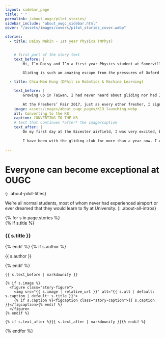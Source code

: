 ```yaml
---
layout: sidebar_page
title: " "
permalink: /about_ougc/pilot_stories/
sidebar_include: "about_ougc_sidebar.html"
cover: "/assets/images/covers/pilot_stories_cover.webp"

stories:
  - title: Daisy Makin - 1st year Physics (MPhys)

 
    # first part of the story text
    text_before: |
        Hi, I’m Daisy and I’m a first year Physics student at Somerville College from East Sussex. Before coming to Oxford, I’d never flown any kind of aircraft, but I had been involved in a school project to design and build a flight simulator, and since then was keen to get behind the controls for real! However, I didn’t really think this would be possible due to how expensive flying can be, until I came across the OUGC stand at the Freshers’ Fair. With the surprisingly low costs of the OUGC, combined with the generous bursary I receive from my college, I’ve been able to make progress towards my first solo flight, and I’m really enjoying being given more responsibility for launches and landings each time I fly.  
          
        Gliding is such an amazing escape from the pressures of Oxford and is a great way to meet new and different people – the club has a mix of undergrads and postgrads, plus all the instructors from Bicester help create a really welcoming and fun environment. The fact the club is volunteer led really helps this – from day one you will be expected to help out at the airfield, and I have really enjoyed learning about how the gliders are maintained and about the internal workings of them.

  - title: Chia-Man Hung (DPhil in Robotics & Machine Learning)

    text_before: |
        Growing up in Taiwan, I had never heard about gliding nor had I thought that I would be flying one day. My first exposure to gliding was in Paris (where I did my bachelor’s and master’s degrees) in 2015. A friend of mine brought me to his club for an air experience. It wasn’t possible for me to start learning at that time, but since then, I have always wanted to fly.  
          
        At the Freshers’ Fair 2017, just as every other fresher, I signed up to a whole lot of different clubs, including Oxford University Gliding Club. Although I was very interested in gliding, to be honest, I was a bit put off by the cost. I started the first two weeks by trying out other clubs and missed the annual intro evening (which I regret), as well as the sign up to intro days (which happened at the intro evening). After checking the OUGC website, it turned out that gliding was much more affordable than I thought. Just a few days after the intro evening I finally decided to join as a trial member. To my surprise there had been so many people signing up that the first available intro day slot was right at the end of Michaelmas Term! The more I read about the gliding club, the more I wanted to join and start training as soon as possible. So I put my name down for all the waiting lists for intro days and finally joined by the end of October 2017. Moral of the story - stop wishing and start flying!
    image: assets/images/about_ougc_pages/K13_launching.webp
    alt: Converting to the K8
    caption: CONVERTING TO THE K8
    # text that continues *after* the image/caption
    text_after: |
        On my first day at the Bicester airfield, I was very excited, but also a bit nervous as I didn’t know what to expect. The committee members and the instructors were extremely welcoming and approachable, and I quickly got to know other members. After visiting the hangar, doing some paperwork, learning about the ground handling of gliders, etc., we arrived at the launch point and I was quickly paired up with an instructor. He gave me a briefing and off we went! My first winch launch was sudden and I felt the acceleration in my back and my heart beating fast! We climbed at about 45°, but it appeared steeper to me. After the launch, it was so smooth inside the cockpit. To me, gliding is the purest form of flying - engineless, silent and graceful - as close to the birds as I will ever be. I believe this is a universal feeling that many glider pilots share.  
          
        I have been with the gliding club for more than a year now. I can say joining the club is one of the best things that happened to me. This is the place where I feel I belong. The nature of the sport makes it such a friendly community. We all need each other’s help to get airborne and we all help each other. We are a friendly bunch, sometimes even a bit mad. We get addicted at checking weather forecast. We get annoyed if we are not available to fly on a good day. Even then, we watch gliders flying on tracking systems. (Or is it just me?) Gliding is continually challenging and every day is different. On good days, we will be aiming for new badges or setting new personal records (height gain, duration, distance, speed, etc.). There is always another badge to aim for and there is always more to learn.
        
---
```


# Everyone can become exceptional at OUGC
{: .about-pilot-titles}

We’re all normal students, most of whom never had experienced airsport or ever dreamed that they would learn to fly at University.
{: .about-all-intros}

<div class="stories">
{% for s in page.stories %}
  <article class="story">
    {% if s.title %}<h3 class="story-title">{{ s.title }}</h3>{% endif %}
    {% if s.author %}<p class="story-byline">{{ s.author }}</p>{% endif %}

    {{ s.text_before | markdownify }}

    {% if s.image %}
      <figure class="story-figure">
        <img src="{{ s.image | relative_url }}" alt="{{ s.alt | default: s.caption | default: s.title }}">
        {% if s.caption %}<figcaption class="story-caption">{{ s.caption }}</figcaption>{% endif %}
      </figure>
    {% endif %}

    {% if s.text_after %}{{ s.text_after | markdownify }}{% endif %}
  </article>
{% endfor %}
</div>